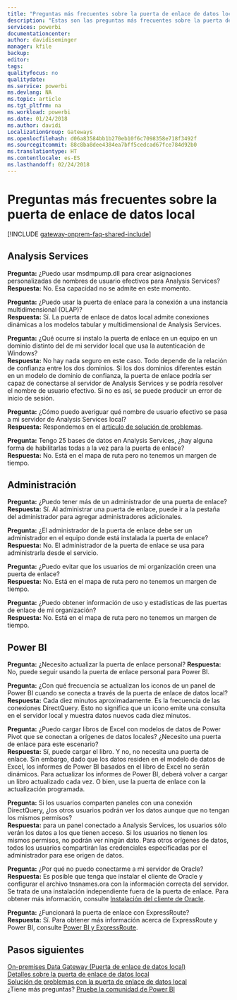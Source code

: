 ```yaml
---
title: "Preguntas más frecuentes sobre la puerta de enlace de datos local"
description: "Estas son las preguntas más frecuentes sobre la puerta de enlace de datos local. Aquí se reúnen en un solo lugar las preguntas más frecuentes sobre la puerta de enlace."
services: powerbi
documentationcenter: 
author: davidiseminger
manager: kfile
backup: 
editor: 
tags: 
qualityfocus: no
qualitydate: 
ms.service: powerbi
ms.devlang: NA
ms.topic: article
ms.tgt_pltfrm: na
ms.workload: powerbi
ms.date: 01/24/2018
ms.author: davidi
LocalizationGroup: Gateways
ms.openlocfilehash: d06a83584bb1b270eb10f6c7098358e718f3492f
ms.sourcegitcommit: 88c8ba8dee4384ea7bff5cedcad67fce784d92b0
ms.translationtype: HT
ms.contentlocale: es-ES
ms.lasthandoff: 02/24/2018
---
```

# <a name="on-premises-data-gateway-faq"></a>Preguntas más frecuentes sobre la puerta de enlace de datos local
<!-- Shared FAQ shared Include -->
[!INCLUDE [gateway-onprem-faq-shared-include](./includes/gateway-onprem-faq-shared-include.md)]

## <a name="analysis-services"></a>Analysis Services
**Pregunta:** ¿Puedo usar msdmpump.dll para crear asignaciones personalizadas de nombres de usuario efectivos para Analysis Services?  
**Respuesta:** No. Esa capacidad no se admite en este momento.

**Pregunta:** ¿Puedo usar la puerta de enlace para la conexión a una instancia multidimensional (OLAP)?  
**Respuesta:** Sí. La puerta de enlace de datos local admite conexiones dinámicas a los modelos tabular y multidimensional de Analysis Services.

**Pregunta:** ¿Qué ocurre si instalo la puerta de enlace en un equipo en un dominio distinto del de mi servidor local que usa la autenticación de Windows?  
**Respuesta:** No hay nada seguro en este caso. Todo depende de la relación de confianza entre los dos dominios. Si los dos dominios diferentes están en un modelo de dominio de confianza, la puerta de enlace podría ser capaz de conectarse al servidor de Analysis Services y se podría resolver el nombre de usuario efectivo. Si no es así, se puede producir un error de inicio de sesión.

**Pregunta:** ¿Cómo puedo averiguar qué nombre de usuario efectivo se pasa a mi servidor de Analysis Services local?  
**Respuesta:** Respondemos en el [artículo de solución de problemas](service-gateway-onprem-tshoot.md).

**Pregunta:** Tengo 25 bases de datos en Analysis Services, ¿hay alguna forma de habilitarlas todas a la vez para la puerta de enlace?  
**Respuesta:** No. Está en el mapa de ruta pero no tenemos un margen de tiempo.

## <a name="administration"></a>Administración
**Pregunta:** ¿Puedo tener más de un administrador de una puerta de enlace?  
**Respuesta:** Sí. Al administrar una puerta de enlace, puede ir a la pestaña del administrador para agregar administradores adicionales.

**Pregunta:** ¿El administrador de la puerta de enlace debe ser un administrador en el equipo donde está instalada la puerta de enlace?  
**Respuesta:** No. El administrador de la puerta de enlace se usa para administrarla desde el servicio.

**Pregunta:** ¿Puedo evitar que los usuarios de mi organización creen una puerta de enlace?  
**Respuesta:** No. Está en el mapa de ruta pero no tenemos un margen de tiempo.

**Pregunta:** ¿Puedo obtener información de uso y estadísticas de las puertas de enlace de mi organización?  
**Respuesta:** No. Está en el mapa de ruta pero no tenemos un margen de tiempo.

## <a name="power-bi"></a>Power BI
**Pregunta:** ¿Necesito actualizar la puerta de enlace personal?
**Respuesta:** No, puede seguir usando la puerta de enlace personal para Power BI.

**Pregunta:** ¿Con qué frecuencia se actualizan los iconos de un panel de Power BI cuando se conecta a través de la puerta de enlace de datos local?  
**Respuesta:** Cada diez minutos aproximadamente. Es la frecuencia de las conexiones DirectQuery. Esto no significa que un icono emite una consulta en el servidor local y muestra datos nuevos cada diez minutos.

**Pregunta:** ¿Puedo cargar libros de Excel con modelos de datos de Power Pivot que se conectan a orígenes de datos locales? ¿Necesito una puerta de enlace para este escenario?  
**Respuesta:** Sí, puede cargar el libro. Y no, no necesita una puerta de enlace. Sin embargo, dado que los datos residen en el modelo de datos de Excel, los informes de Power BI basados en el libro de Excel no serán dinámicos. Para actualizar los informes de Power BI, deberá volver a cargar un libro actualizado cada vez. O bien, use la puerta de enlace con la actualización programada.

**Pregunta:** Si los usuarios comparten paneles con una conexión DirectQuery, ¿los otros usuarios podrán ver los datos aunque que no tengan los mismos permisos?  
**Respuesta:** para un panel conectado a Analysis Services, los usuarios sólo verán los datos a los que tienen acceso. Si los usuarios no tienen los mismos permisos, no podrán ver ningún dato. Para otros orígenes de datos, todos los usuarios compartirán las credenciales especificadas por el administrador para ese origen de datos.

**Pregunta:** ¿Por qué no puedo conectarme a mi servidor de Oracle?  
**Respuesta:** Es posible que tenga que instalar el cliente de Oracle y configurar el archivo tnsnames.ora con la información correcta del servidor. Se trata de una instalación independiente fuera de la puerta de enlace. Para obtener más información, consulte [Instalación del cliente de Oracle](service-gateway-onprem-manage-oracle.md#installing-the-oracle-client).

**Pregunta:** ¿Funcionará la puerta de enlace con ExpressRoute?  
**Respuesta:** Sí. Para obtener más información acerca de ExpressRoute y Power BI, consulte [Power BI y ExpressRoute](service-admin-power-bi-expressroute.md).

## <a name="next-steps"></a>Pasos siguientes
[On-premises Data Gateway (Puerta de enlace de datos local)](service-gateway-onprem.md)  
[Detalles sobre la puerta de enlace de datos local](service-gateway-onprem-indepth.md)  
[Solución de problemas con la puerta de enlace de datos local](service-gateway-onprem-tshoot.md)  
¿Tiene más preguntas? [Pruebe la comunidad de Power BI](http://community.powerbi.com/)

